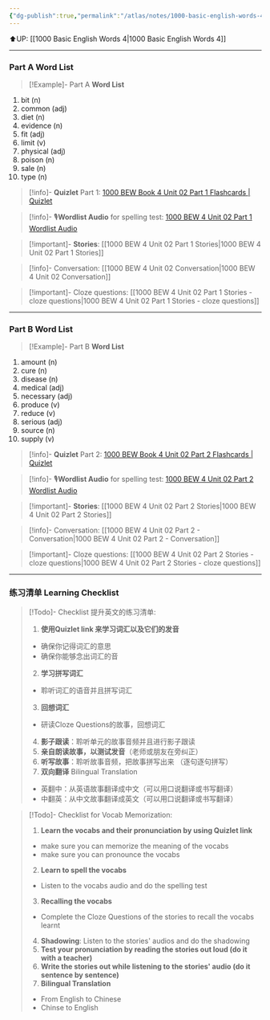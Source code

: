 ```yaml
---
{"dg-publish":true,"permalink":"/atlas/notes/1000-basic-english-words-4-unit-02/"}
---
```


⬆️UP: [[1000 Basic English Words 4\|1000 Basic English Words 4]]

---
### Part A Word List

> [!Example]- Part A **Word List**

1. bit (n)
2. common (adj)
3. diet (n)
4. evidence (n)
5. fit (adj)
6. limit (v)
7. physical (adj)
8. poison (n)
9. sale (n)
10. type (n)

> [!info]- **Quizlet** Part 1: [1000 BEW Book 4 Unit 02 Part 1 Flashcards | Quizlet]()

> [!info]- 🎙️**Wordlist Audio** for spelling test: [1000 BEW 4 Unit 02 Part 1 Wordlist Audio]()

> [!important]- **Stories**: [[1000 BEW 4 Unit 02 Part 1 Stories\|1000 BEW 4 Unit 02 Part 1 Stories]]

> [!info]- Conversation: [[1000 BEW 4 Unit 02 Conversation\|1000 BEW 4 Unit 02 Conversation]]

> [!important]- Cloze questions: [[1000 BEW 4 Unit 02 Part 1 Stories - cloze questions\|1000 BEW 4 Unit 02 Part 1 Stories - cloze questions]]

---
### Part B Word List


> [!Example]- Part B **Word List**

1. amount (n)
2. cure (n)
3. disease (n)
4. medical (adj)
5. necessary (adj)
6. produce (v)
7. reduce (v)
8. serious (adj)
9. source (n)
10. supply (v)


> [!info]- **Quizlet** Part 2: [1000 BEW Book 4 Unit 02 Part 2 Flashcards | Quizlet]()

> [!info]- 🎙️**Wordlist Audio** for spelling test: [1000 BEW 4 Unit 02 Part 2 Wordlist Audio]()

> [!important]- **Stories**: [[1000 BEW 4 Unit 02 Part 2 Stories\|1000 BEW 4 Unit 02 Part 2 Stories]]

> [!info]- Conversation: [[1000 BEW 4 Unit 02 Part 2 - Conversation\|1000 BEW 4 Unit 02 Part 2 - Conversation]]

> [!important]- Cloze questions: [[1000 BEW 4 Unit 02 Part 2 Stories - cloze questions\|1000 BEW 4 Unit 02 Part 2 Stories - cloze questions]]

---
### 练习清单 Learning Checklist

> [!Todo]- Checklist 提升英文的练习清单:
> 1. **使用Quizlet link 来学习词汇以及它们的发音** 
>	- 确保你记得词汇的意思 
>	- 确保你能够念出词汇的音 
> 2. **学习拼写词汇** 
>	- 聆听词汇的语音并且拼写词汇 
> 3. **回想词汇**
>	- 研读Cloze Questions的故事，回想词汇 
> 4. **影子跟读**：聆听单元的故事音频并且进行影子跟读 
> 5. **亲自朗读故事，以测试发音**（老师或朋友在旁纠正）
> 6. **听写故事**：聆听故事音频，把故事拼写出来 （逐句逐句拼写）
> 7. **双向翻译** Bilingual Translation 
>	- 英翻中：从英语故事翻译成中文（可以用口说翻译或书写翻译）
>	- 中翻英：从中文故事翻译成英文（可以用口说翻译或书写翻译）

> [!Todo]- Checklist for Vocab Memorization:
> 
> 1. **Learn the vocabs and their pronunciation by using Quizlet link**
>	- make sure you can memorize the meaning of the vocabs
>	- make sure you can pronounce the vocabs
> 2. **Learn to spell the vocabs**
>	- Listen to the vocabs audio and do the spelling test
> 3. **Recalling the vocabs**
>	- Complete the Cloze Questions of the stories to recall the vocabs learnt
> 4. **Shadowing**: Listen to the stories' audios and do the shadowing
> 5. **Test your pronunciation by reading the stories out loud (do it with a teacher)**
> 6. **Write the stories out while listening to the stories' audio (do it sentence by sentence)**
> 7. **Bilingual Translation** 
> 	- From English to Chinese
> 	- Chinse to English






